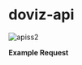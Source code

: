 # doviz-api
![apiss2](https://user-images.githubusercontent.com/40075395/60809199-c7bf2200-a192-11e9-9213-ba6db5dbc803.png)

**Example Request**
